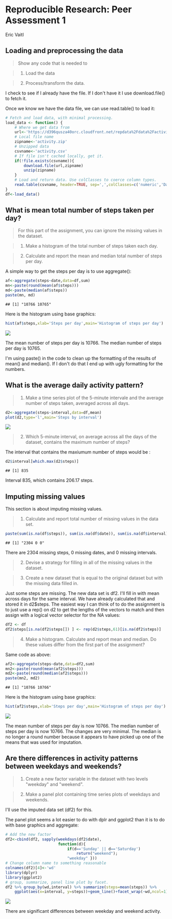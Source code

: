 # Reproducible Research: Peer Assessment 1
Eric Vaitl  

## Loading and preprocessing the data

> Show any code that is needed to

> 1. Load the data

> 2. Process/transform the data.

I check to see if I already have the file. If I don't have it I use 
download.file() to fetch it. 

Once we know we have the data file, we can use read.table() to 
load it: 


```r
# Fetch and load data, with minimal processing. 
load_data <- function() {
    # Where we get data from 
    url<-'https://d396qusza40orc.cloudfront.net/repdata%2Fdata%2Factivity.zip'
    # Local file name
    zipname<-'activity.zip'
    # Unzipped data
    csvname<-'activity.csv'
    # If file isn't cached locally, get it. 
    if(!file.exists(csvname)){
        download.file(url,zipname)
        unzip(zipname)
    }
    # Load and return data. Use colClasses to coerce column types. 
    read.table(csvname, header=TRUE, sep=',',colClasses=c('numeric','Date','numeric'))
}
df<-load_data()
```

## What is mean total number of steps taken per day?

> For this part of the assignment, you can ignore the missing values in the
> dataset. 

> 1. Make a histogram of the total number of steps taken each day.  

> 2. Calculate and report the mean and median total number of steps per day. 

A simple way to get the steps per day is to use aggregate(): 


```r
af<-aggregate(steps~date,data=df,sum)
mn<-paste(round(mean(af$steps)))
md<-paste(median(af$steps))
paste(mn, md)
```

```
## [1] "10766 10765"
```
Here is the histogram using base graphics:


```r
hist(af$steps,xlab='Steps per day',main='Histogram of steps per day')
```

![](PA1_template_files/figure-html/unnamed-chunk-3-1.png) 

The mean number of steps per day is 10766. The 
median number of steps per day is 10765.

I'm using paste() in the code to clean up the formatting of the 
results of mean() and median(). If I don't do that I end up with ugly 
formatting for the numbers. 

## What is the average daily activity pattern?

> 1. Make a time series plot of the 5-minute intervale and the average number
> of steps taken, averaged across all days. 



```r
d2<-aggregate(steps~interval,data=df,mean)
plot(d2,type='l',main='Steps by interval')
```

![](PA1_template_files/figure-html/unnamed-chunk-4-1.png) 

> 2. Which 5-minute interval, on average across all the days of the dataset, 
> contains the maximum number of steps?


The interval that contains the maxiumum number of steps would be : 

```r
d2$interval[which.max(d2$steps)]
```

```
## [1] 835
```

Interval 835, which contains 206.17 steps. 

## Imputing missing values

This section is about imputing missing values. 

> 1. Calculate and report total number of missing values in the data set. 


```r
paste(sum(is.na(df$steps)), sum(is.na(df$date)), sum(is.na(df$interval)))
```

```
## [1] "2304 0 0"
```

There are 2304 missing steps, 0 missing dates, and 0 missing intervals. 

> 2. Devise a strategy for filling in all of the missing values in the dataset. 

> 3. Create a new dataset that is equal to the original dataset but with the missing
> data filled in. 

Just some steps are missing. The new data set is df2. I'll fill in with 
mean across days for the same interval. We have already calculated that 
and stored it in d2$steps. The easiest way I can think of to do the 
assignment is to just use a rep() on d2 to get the lengths of the vectors
to match and then assign with a logical vector selector for the NA values: 


```r
df2 <- df
df2$steps[is.na(df2$steps[]) ] <- rep(d2$steps,61)[is.na(df2$steps)]
```

> 4. Make a histogram. Calculate and report mean and median. Do these values
> differ from the first part of the assignment?


Same code as above: 



```r
af2<-aggregate(steps~date,data=df2,sum)
mn2<-paste(round(mean(af2$steps)))
md2<-paste(round(median(af2$steps)))
paste(mn2, md2)
```

```
## [1] "10766 10766"
```
Here is the histogram using base graphics:


```r
hist(af2$steps,xlab='Steps per day',main='Histogram of steps per day')
```

![](PA1_template_files/figure-html/unnamed-chunk-9-1.png) 


The mean number of steps per day is now 10766. The median number of steps
per day is now 10766.  The changes are very minimal. The median is no 
longer a round number because it appears to have picked up one of the means
that was used for imputation. 

## Are there differences in activity patterns between weekdays and weekends?

> 1. Create a new factor variable in the dataset with two levels "weekday" 
>  and "weekend". 

> 2. Make a panel plot containing time series plots of weekdays and weekends. 


I'll use the imputed data set (df2) for this. 

The panel plot seems a lot easier to do with dplr and ggplot2 than it is 
to do with base graphics and aggregate: 


```r
# Add the new factor
df2<-cbind(df2, sapply(weekdays(df2$date), 
                       function(d){ 
                           if(d=='Sunday' || d=='Saturday') 
                               return("weekend"); 
                           "weekday" }))
# Change column name to something reasonable
colnames(df2)[4]<-'wd'
library(dplyr)
library(ggplot2)
# group, summarize, panel line plot by facet. 
df2 %>% group_by(wd,interval) %>% summarize(steps=mean(steps)) %>% 
    ggplot(aes(x=interval, y=steps))+geom_line()+facet_wrap(~wd,ncol=1)
```

![](PA1_template_files/figure-html/unnamed-chunk-10-1.png) 

There are significant differences between weekday and weekend activity. 


